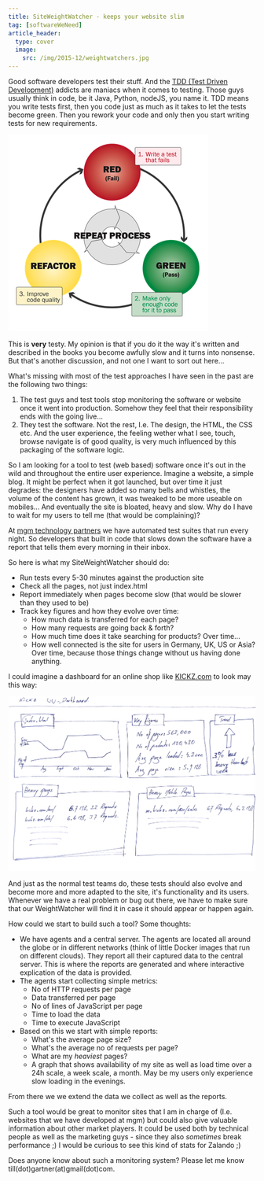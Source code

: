 ```yaml
---
title: SiteWeightWatcher - keeps your website slim
tag: [softwareWeNeed]
article_header:
  type: cover
  image:
    src: /img/2015-12/weightwatchers.jpg
---
```



Good software developers test their stuff. And the [TDD (Test Driven Development)](https://www.wikiwand.com/en/Test-driven_development) addicts are maniacs when it comes to testing. Those guys usually think in code, be it Java, Python, nodeJS, you name it. TDD means you write tests first, then you code just as much as it takes to let the tests become green. Then you rework your code and only then you start writing tests for new requirements. 

![TDD cycle](/img/2015-12/tdd.png)

This is **very** testy. My opinion is that if you do it the way it's written and described in the books you become awfully slow and it turns into nonsense. But that's another discussion, and not one I want to sort out here...

What's missing with most of the test approaches I have seen in the past are the following two things:

1. The test guys and test tools stop monitoring the software or website once it went into production. Somehow they feel that their responsibility ends with the going live...
2. They test the software. Not the rest, I.e. The design, the HTML, the CSS etc. And the user experience, the feeling wether what I see, touch, browse navigate is of good quality, is very much influenced by this packaging of the software logic. 

So I am looking for a tool to test (web based) software once it's out in the wild and throughout the entire user experience. Imagine a website, a simple blog. It might be perfect when it got launched, but over time it just degrades: the designers have added so many bells and whistles, the volume of the content has grown, it was tweaked to be more useable on mobiles... And eventually the site is bloated, heavy and slow. Why do I have to wait for my users to tell me (that would be complaining)? 

At [mgm technology partners](http://mgm-tp.com) we have automated test suites that run every night. So developers that built in code that slows down the software have a report that tells them every morning in their inbox. 

So here is what my SiteWeightWatcher should do:

- Run tests every 5-30 minutes against the production site
- Check all the pages, not just index.html
- Report immediately when pages become slow (that would be slower than they used to be)
- Track key figures and how they evolve over time:
    - How much data is transferred for each page?
    - How many requests are going back & forth?
    - How much time does it take searching for products? Over time...
    - How well connected is the site for users in Germany, UK, US or Asia? Over time, because those things change without us having done anything.

I could imagine a dashboard for an online shop like [KICKZ.com](http://kickz.com) to look may this way:

![KICKZ Dashboard](/img/2015-12/kickz_dashboard.png)

And just as the normal test teams do, these tests should also evolve and become more and more adapted to the site, it's functionality and its users. Whenever we have a real problem or bug out there, we have to make sure that our WeightWatcher will find it in case it should appear or happen again. 

How could we start to build such a tool? Some thoughts:

- We have agents and a central server. The agents are located all around the globe or in different networks (think of little Docker images that run on different clouds). They report all their captured data to the central server. This is where the reports are generated and where interactive explication of the data is provided. 
- The agents start collecting simple metrics:
    - No of HTTP requests per page
    - Data transferred per page
    - No of lines of JavaScript per page
    - Time to load the data
    - Time to execute JavaScript
- Based on this we start with simple reports:
    - What's the average page size?
    - What's the average no of requests per page?
    - What are my _heaviest_ pages?
    - A graph that shows availability of my site as well as load time over a 24h scale, a week scale, a month. May be my users only experience slow loading in the evenings.

From there we we extend the data we collect as well as the reports. 

Such a tool would be great to monitor sites that I am in charge of (I.e. websites that we have developed at mgm) but could also give valuable information about other market players. It could be used both by technical people as well as the marketing guys - since they also _sometimes_ break performance ;) I would be curious to see this kind of stats for Zalando ;)


Does anyone know about such a monitoring system? Please let me know till(dot)gartner(at)gmail(dot)com.
